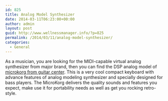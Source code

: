 ```yaml
---
id: 825
title: Analog Model Synthesizer
date: 2014-03-11T06:23:00+00:00
author: admin
layout: post
guid: http://www.wellnessmanager.info/?p=825
permalink: /2014/03/11/analog-model-synthesizer/
categories:
  - General
---
```

As a musician, you are looking for the MIDI-capable virtual analog synthesizer from major brand, then you can find the DSP analog model of [microkorg from guitar center](http://www.guitarcenter.com/Korg-MicroKORG-Synthesizer-Vocoder-101934982-i1154285.gc). This is a very cool compact keyboard with advance features of analog modeling synthesizer and specially designed for bass players. The MicroKorg delivers the quality sounds and features you expect, make use it for portability needs as well as get you rocking retro-style.